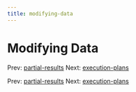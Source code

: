 ```yaml
---
title: modifying-data
---
```




# Modifying Data

Prev: [partial-results](partial-results.md) Next:
[execution-plans](execution-plans.md)

Prev: [partial-results](partial-results.md) Next:
[execution-plans](execution-plans.md)
